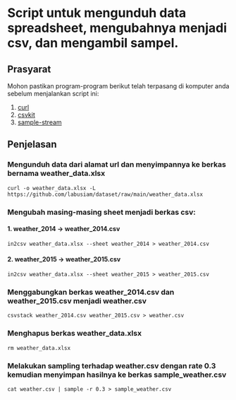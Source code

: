 # Script untuk mengunduh data spreadsheet, mengubahnya menjadi csv, dan mengambil sampel.

## Prasyarat
Mohon pastikan program-program berikut telah terpasang di komputer anda sebelum menjalankan script ini:
1. [curl](https://curl.se)
2. [csvkit](https://csvkit.rtfd.org)
3. [sample-stream](https://github.com/jeroenjanssens/sample)

## Penjelasan
### Mengunduh data dari alamat url dan menyimpannya ke berkas bernama weather_data.xlsx
```curl -o weather_data.xlsx -L https://github.com/labusiam/dataset/raw/main/weather_data.xlsx```

### Mengubah masing-masing sheet menjadi berkas csv:
#### 1. weather_2014 -> weather_2014.csv
```in2csv weather_data.xlsx --sheet weather_2014 > weather_2014.csv```
#### 2. weather_2015 -> weather_2015.csv
```in2csv weather_data.xlsx --sheet weather_2015 > weather_2015.csv```

### Menggabungkan berkas weather_2014.csv dan weather_2015.csv menjadi weather.csv
```csvstack weather_2014.csv weather_2015.csv > weather.csv```

### Menghapus berkas weather_data.xlsx
```rm weather_data.xlsx```

### Melakukan sampling terhadap weather.csv dengan rate 0.3 kemudian menyimpan hasilnya ke berkas sample_weather.csv
```cat weather.csv | sample -r 0.3 > sample_weather.csv```
